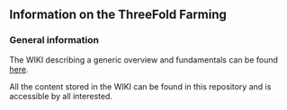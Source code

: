 ## Information on the ThreeFold Farming

### General information

The WIKI describing a generic overview and fundamentals can be found [here](https://threefoldfoundation.github.io/info_grid/).

All the content stored in the WIKI can be found in this repository and is accessible by all interested.
